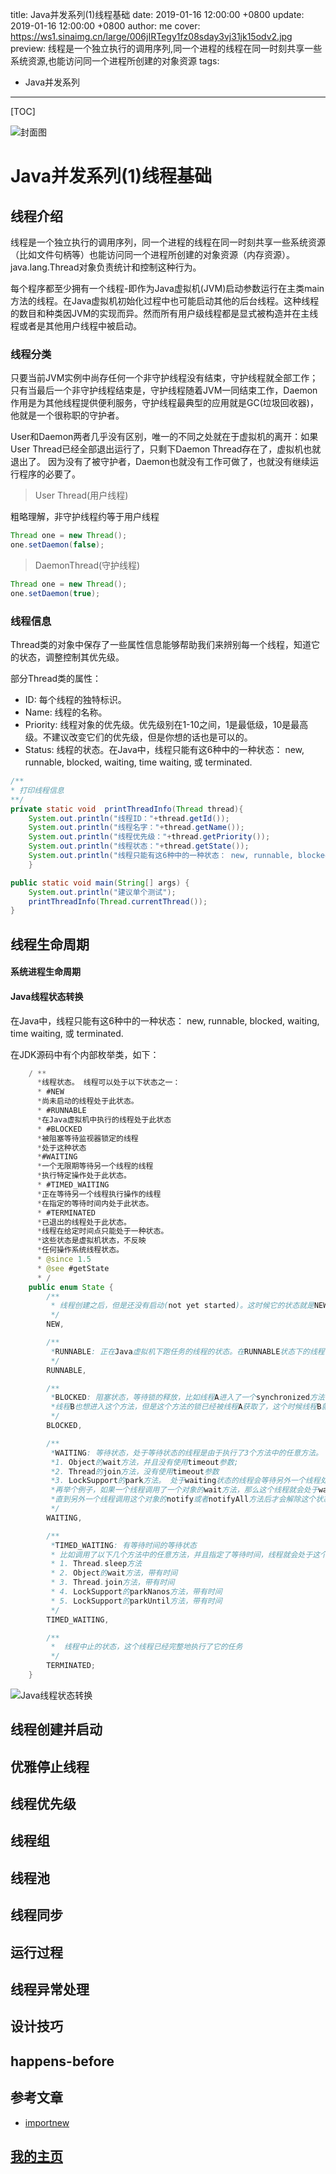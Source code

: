 title:  Java并发系列(1)线程基础
date: 2019-01-16 12:00:00 +0800
update: 2019-01-16 12:00:00 +0800
author: me
cover: https://ws1.sinaimg.cn/large/006jIRTegy1fz08sday3vj31jk15odv2.jpg
preview:  线程是一个独立执行的调用序列,同一个进程的线程在同一时刻共享一些系统资源,也能访问同一个进程所创建的对象资源
tags:

  -  Java并发系列

---



[TOC]

![封面图](https://ws1.sinaimg.cn/large/006jIRTegy1fz08sday3vj31jk15odv2.jpg)

# Java并发系列(1)线程基础

## 线程介绍

线程是一个独立执行的调用序列，同一个进程的线程在同一时刻共享一些系统资源（比如文件句柄等）也能访问同一个进程所创建的对象资源（内存资源）。java.lang.Thread对象负责统计和控制这种行为。

每个程序都至少拥有一个线程-即作为Java虚拟机(JVM)启动参数运行在主类main方法的线程。在Java虚拟机初始化过程中也可能启动其他的后台线程。这种线程的数目和种类因JVM的实现而异。然而所有用户级线程都是显式被构造并在主线程或者是其他用户线程中被启动。

### 线程分类

只要当前JVM实例中尚存任何一个非守护线程没有结束，守护线程就全部工作；只有当最后一个非守护线程结束是，守护线程随着JVM一同结束工作，Daemon作用是为其他线程提供便利服务，守护线程最典型的应用就是GC(垃圾回收器)，他就是一个很称职的守护者。

User和Daemon两者几乎没有区别，唯一的不同之处就在于虚拟机的离开：如果 User Thread已经全部退出运行了，只剩下Daemon Thread存在了，虚拟机也就退出了。 因为没有了被守护者，Daemon也就没有工作可做了，也就没有继续运行程序的必要了。

> User Thread(用户线程)

粗略理解，非守护线程约等于用户线程

```java
Thread one = new Thread();
one.setDaemon(false);
```

> DaemonThread(守护线程)

```java
Thread one = new Thread();
one.setDaemon(true);
```

### 线程信息

Thread类的对象中保存了一些属性信息能够帮助我们来辨别每一个线程，知道它的状态，调整控制其优先级。

部分Thread类的属性：

* ID: 每个线程的独特标识。
* Name: 线程的名称。
* Priority: 线程对象的优先级。优先级别在1-10之间，1是最低级，10是最高级。不建议改变它们的优先级，但是你想的话也是可以的。
* Status: 线程的状态。在Java中，线程只能有这6种中的一种状态： new, runnable, blocked, waiting, time waiting, 或 terminated.

```java
/**
* 打印线程信息
**/
private static void  printThreadInfo(Thread thread){
    System.out.println("线程ID："+thread.getId());
    System.out.println("线程名字："+thread.getName());
    System.out.println("线程优先级："+thread.getPriority());
    System.out.println("线程状态："+thread.getState());
    System.out.println("线程只能有这6种中的一种状态： new, runnable, blocked, waiting, time waiting, 或 terminated.");
    }

public static void main(String[] args) {
    System.out.println("建议单个测试");
    printThreadInfo(Thread.currentThread());
}
```



## 线程生命周期

#### 系统进程生命周期



#### Java线程状态转换

在Java中，线程只能有这6种中的一种状态： new, runnable, blocked, waiting, time waiting, 或 terminated.

在JDK源码中有个内部枚举类，如下：

```java
	/ **
      *线程状态。 线程可以处于以下状态之一：
      * #NEW
      *尚未启动的线程处于此状态。
      * #RUNNABLE
      *在Java虚拟机中执行的线程处于此状态
      * #BLOCKED
      *被阻塞等待监视器锁定的线程
      *处于这种状态
      *#WAITING
      *一个无限期等待另一个线程的线程
      *执行特定操作处于此状态。
      * #TIMED_WAITING
      *正在等待另一个线程执行操作的线程
      *在指定的等待时间内处于此状态。
      * #TERMINATED
      *已退出的线程处于此状态。
      *线程在给定时间点只能处于一种状态。
      *这些状态是虚拟机状态，不反映
      *任何操作系统线程状态。
      * @since 1.5
      * @see #getState
      * /
    public enum State {
        /**
         * 线程创建之后，但是还没有启动(not yet started)。这时候它的状态就是NEW
         */
        NEW,

        /**
         *RUNNABLE: 正在Java虚拟机下跑任务的线程的状态。在RUNNABLE状态下的线程可能会处于等待状态， 因为		*它正在等待一些系统资源的释放，比如IO
         */
        RUNNABLE,

        /**
         *BLOCKED: 阻塞状态，等待锁的释放，比如线程A进入了一个synchronized方法，
         *线程B也想进入这个方法，但是这个方法的锁已经被线程A获取了，这个时候线程B就处于BLOCKED状态
         */
        BLOCKED,

        /**
         *WAITING: 等待状态，处于等待状态的线程是由于执行了3个方法中的任意方法。 
         *1. Object的wait方法，并且没有使用timeout参数; 
         *2. Thread的join方法，没有使用timeout参数 
         *3. LockSupport的park方法。 处于waiting状态的线程会等待另外一个线程处理特殊的行为。 
         *再举个例子，如果一个线程调用了一个对象的wait方法，那么这个线程就会处于waiting状态
         *直到另外一个线程调用这个对象的notify或者notifyAll方法后才会解除这个状态
         */
        WAITING,

        /**
         *TIMED_WAITING: 有等待时间的等待状态
         * 比如调用了以下几个方法中的任意方法，并且指定了等待时间，线程就会处于这个状态。 
         * 1. Thread.sleep方法 
         * 2. Object的wait方法，带有时间 
         * 3. Thread.join方法，带有时间 
         * 4. LockSupport的parkNanos方法，带有时间 
         * 5. LockSupport的parkUntil方法，带有时间
         */
        TIMED_WAITING,

        /**
         *  线程中止的状态，这个线程已经完整地执行了它的任务
         */
        TERMINATED;
    }
```

![Java线程状态转换](https://ws1.sinaimg.cn/large/006jIRTegy1fz8kzagq1bj30u90hyac1.jpg)





## 线程创建并启动

## 优雅停止线程

## 线程优先级

## 线程组

## 线程池

## 线程同步

## 运行过程

## 线程异常处理

## 设计技巧

## happens-before

## 参考文章

* [importnew](http://www.importnew.com/26834.html)

## [我的主页](https://suveng.github.io/blog/)



